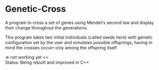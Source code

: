# Genetic-Cross 
A program to cross a set of genes using Mendel's second law and display their change throughout the generations.

This program takes two initial individuals (called seeds here) with genetic configuration set by the user and simulates possible offsprings, having in mind the crosses occurr only among the offspring itself

=> not working yet <=
<br>Status: Being rebuilt and improved in C++


